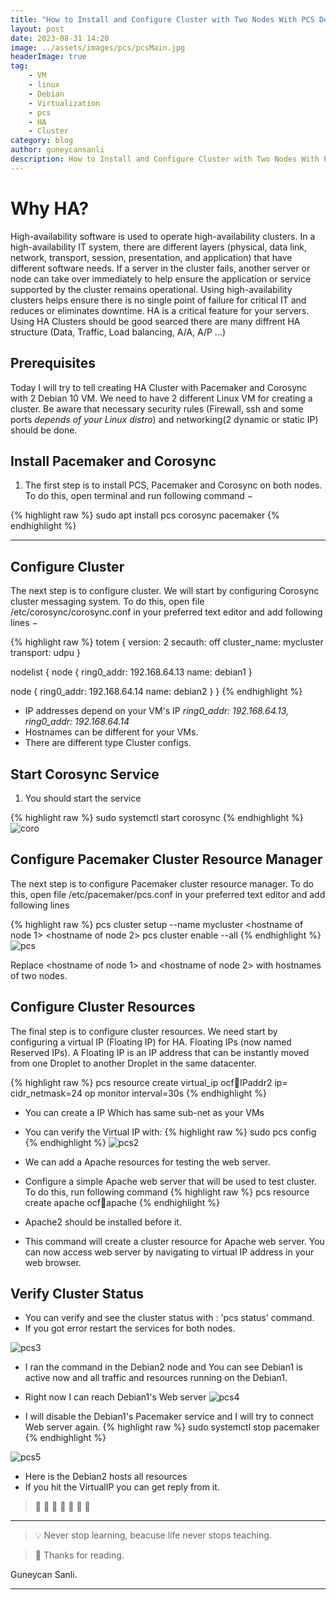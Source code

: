```yaml
---
title: "How to Install and Configure Cluster with Two Nodes With PCS Debian 10"
layout: post
date: 2023-08-31 14:20
image: ../assets/images/pcs/pcsMain.jpg
headerImage: true
tag:
    - VM
    - linux
    - Debian
    - Virtualization
    - pcs
    - HA
    - Cluster
category: blog
author: guneycansanli
description: How to Install and Configure Cluster with Two Nodes With PCS Debian 10
---
```


# Why HA?
High-availability software is used to operate high-availability clusters. In a high-availability IT system, there are different layers (physical, data link, network, transport, session, presentation, and application) that have different software needs. If a server in the cluster fails, another server or node can take over immediately to help ensure the application or service supported by the cluster remains operational. Using high-availability clusters helps ensure there is no single point of failure for critical IT and reduces or eliminates downtime. HA is a critical feature for your servers. Using HA Clusters should be good searced there are many diffrent HA structure (Data, Traffic, Load balancing, A/A, A/P ...)

## Prerequisites
Today I will try to tell creating HA Cluster with Pacemaker and Corosync with 2 Debian 10 VM. We need to have 2 different Linux VM for creating a cluster. Be aware that necessary security rules (Firewall, ssh and some ports *depends of your Linux distro*) and networking(2 dynamic or static IP) should be done.

##  Install Pacemaker and Corosync
1. The first step is to install PCS, Pacemaker and Corosync on both nodes. To do this, open terminal and run following command −

{% highlight raw %}
sudo apt install pcs corosync pacemaker
{% endhighlight %}

---

## Configure Cluster
The next step is to configure cluster. We will start by configuring Corosync cluster messaging system. To do this, open file /etc/corosync/corosync.conf in your preferred text editor and add following lines −


{% highlight raw %}
totem {
   version: 2
   secauth: off
   cluster_name: mycluster
   transport: udpu
}

nodelist {
   node {
      ring0_addr: 192.168.64.13
      name: debian1
   }

   node {
      ring0_addr: 192.168.64.14
      name: debian2
   }
}
{% endhighlight %}


- IP addresses depend on your VM's IP *ring0_addr: 192.168.64.13, ring0_addr: 192.168.64.14* 
- Hostnames can be different for your VMs.
- There are different type Cluster configs.

## Start Corosync Service 
1. You should start the service 

{% highlight raw %}
sudo systemctl start corosync
{% endhighlight %}
![coro][1]

## Configure Pacemaker Cluster Resource Manager
The next step is to configure Pacemaker cluster resource manager. To do this, open file /etc/pacemaker/pcs.conf in your preferred text editor and add following lines


{% highlight raw %}
pcs cluster setup --name mycluster <hostname of node 1> <hostname of node 2>
pcs cluster enable --all
{% endhighlight %}
![pcs][2]

Replace <hostname of node 1> and <hostname of node 2> with hostnames of two nodes.

## Configure Cluster Resources

The final step is to configure cluster resources. We need start by configuring a virtual IP (Floating IP) for HA. Floating IPs (now named Reserved IPs). A Floating IP is an IP address that can be instantly moved from one Droplet to another Droplet in the same datacenter.

{% highlight raw %}
pcs resource create virtual_ip ocf:heartbeat:IPaddr2 ip=<IP address of virtual IP> cidr_netmask=24 op monitor interval=30s
{% endhighlight %}

- You can create a IP Which has same sub-net as your VMs
- You can verify the Virtual IP with: 
{% highlight raw %}
sudo pcs config
{% endhighlight %}
![pcs2][3]

- We can add a Apache resources for testing the web server.
- Configure a simple Apache web server that will be used to test cluster. To do this, run following command
{% highlight raw %}
pcs resource create apache ocf:heartbeat:apache
{% endhighlight %}

- Apache2 should be installed before it.
- This command will create a cluster resource for Apache web server. You can now access web server by navigating to virtual IP address in your web browser.


## Verify Cluster Status

- You can verify and see the cluster status with : 'pcs status' command.
- If you got error restart the services for both nodes.

![pcs3][4]

- I ran the command in the Debian2 node and You can see Debian1 is active now and all traffic and resources running on the Debian1. 

- Right now I can reach Debian1's Web server 
![pcs4][5]

- I will disable the Debian1's Pacemaker service and I will try to connect Web server again.
{% highlight raw %}
sudo systemctl stop pacemaker
{% endhighlight %}


![pcs5][6]
- Here is the Debian2 hosts all resources
- If you hit the VirtualIP you can get reply from it.

>  :metal:  :metal:  :metal:  :metal:  :metal:  :metal:  :metal:

---

> :bulb: Never stop learning, beacuse life never stops teaching.

> :memo: Thanks for reading.


Guneycan Sanli.

---

[1]: ../assets/images/pcs/coro.jpg
[2]: ../assets/images/pcs/pcs.jpg
[3]: ../assets/images/pcs/pcs2.jpg
[4]: ../assets/images/pcs/pcs3.jpg
[5]: ../assets/images/pcs/pcs4.jpg
[6]: ../assets/images/pcs/pcs5.jpg
